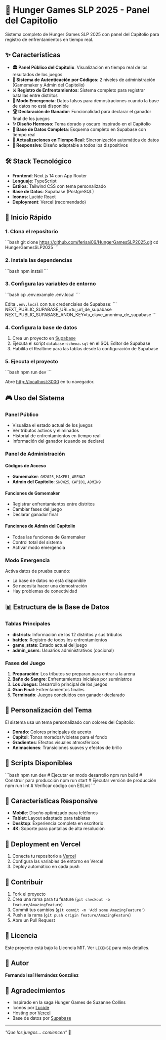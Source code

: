 # 🏹 Hunger Games SLP 2025 - Panel del Capitolio

Sistema completo de Hunger Games SLP 2025 con panel del Capitolio para registro de enfrentamientos en tiempo real.

## ✨ Características

- **🏛️ Panel Público del Capitolio**: Visualización en tiempo real de los resultados de los juegos
- **🔐 Sistema de Autenticación por Códigos**: 2 niveles de administración (Gamemaker y Admin del Capitolio)
- **⚔️ Registro de Enfrentamientos**: Sistema completo para registrar batallas entre distritos
- **🚨 Modo Emergencia**: Datos falsos para demostraciones cuando la base de datos no está disponible
- **🏆 Declaración de Ganador**: Funcionalidad para declarar el ganador final de los juegos
- **✨ Diseño Hermoso**: Tema dorado y oscuro inspirado en el Capitolio
- **💾 Base de Datos Completa**: Esquema completo en Supabase con tiempo real
- **🔄 Actualizaciones en Tiempo Real**: Sincronización automática de datos
- **📱 Responsive**: Diseño adaptable a todos los dispositivos

## 🛠️ Stack Tecnológico

- **Frontend**: Next.js 14 con App Router
- **Lenguaje**: TypeScript
- **Estilos**: Tailwind CSS con tema personalizado
- **Base de Datos**: Supabase (PostgreSQL)
- **Iconos**: Lucide React
- **Deployment**: Vercel (recomendado)

## 🚀 Inicio Rápido

### 1. Clona el repositorio
\`\`\`bash
git clone https://github.com/ferisai06/HungerGamesSLP2025.git
cd HungerGamesSLP2025
\`\`\`

### 2. Instala las dependencias
\`\`\`bash
npm install
\`\`\`

### 3. Configura las variables de entorno
\`\`\`bash
cp .env.example .env.local
\`\`\`

Edita `.env.local` con tus credenciales de Supabase:
\`\`\`
NEXT_PUBLIC_SUPABASE_URL=tu_url_de_supabase
NEXT_PUBLIC_SUPABASE_ANON_KEY=tu_clave_anonima_de_supabase
\`\`\`

### 4. Configura la base de datos
1. Crea un proyecto en [Supabase](https://supabase.com)
2. Ejecuta el script `database-schema.sql` en el SQL Editor de Supabase
3. Habilita el Realtime para las tablas desde la configuración de Supabase

### 5. Ejecuta el proyecto
\`\`\`bash
npm run dev
\`\`\`

Abre [http://localhost:3000](http://localhost:3000) en tu navegador.

## 🎮 Uso del Sistema

### Panel Público
- Visualiza el estado actual de los juegos
- Ver tributos activos y eliminados
- Historial de enfrentamientos en tiempo real
- Información del ganador (cuando se declare)

### Panel de Administración

#### Códigos de Acceso
- **Gamemaker**: `GM2025`, `MAKER1`, `ARENA7`
- **Admin del Capitolio**: `SNOW25`, `CAPI01`, `ADMIN9`

#### Funciones de Gamemaker
- Registrar enfrentamientos entre distritos
- Cambiar fases del juego
- Declarar ganador final

#### Funciones de Admin del Capitolio
- Todas las funciones de Gamemaker
- Control total del sistema
- Activar modo emergencia

### Modo Emergencia
Activa datos de prueba cuando:
- La base de datos no está disponible
- Se necesita hacer una demostración
- Hay problemas de conectividad

## 📊 Estructura de la Base de Datos

### Tablas Principales
- **districts**: Información de los 12 distritos y sus tributos
- **battles**: Registro de todos los enfrentamientos
- **game_state**: Estado actual del juego
- **admin_users**: Usuarios administrativos (opcional)

### Fases del Juego
1. **Preparación**: Los tributos se preparan para entrar a la arena
2. **Baño de Sangre**: Enfrentamientos iniciales por suministros
3. **Los Juegos**: Desarrollo principal de los juegos
4. **Gran Final**: Enfrentamientos finales
5. **Terminado**: Juegos concluidos con ganador declarado

## 🎨 Personalización del Tema

El sistema usa un tema personalizado con colores del Capitolio:

- **Dorado**: Colores principales de acento
- **Capitol**: Tonos morados/violetas para el fondo
- **Gradientes**: Efectos visuales atmosféricos
- **Animaciones**: Transiciones suaves y efectos de brillo

## 🔧 Scripts Disponibles

\`\`\`bash
npm run dev      # Ejecutar en modo desarrollo
npm run build    # Construir para producción
npm run start    # Ejecutar versión de producción
npm run lint     # Verificar código con ESLint
\`\`\`

## 📱 Características Responsive

- **Mobile**: Diseño optimizado para teléfonos
- **Tablet**: Layout adaptado para tabletas
- **Desktop**: Experiencia completa en escritorio
- **4K**: Soporte para pantallas de alta resolución

## 🚀 Deployment en Vercel

1. Conecta tu repositorio a [Vercel](https://vercel.com)
2. Configura las variables de entorno en Vercel
3. Deploy automático en cada push

## 🤝 Contribuir

1. Fork el proyecto
2. Crea una rama para tu feature (`git checkout -b feature/AmazingFeature`)
3. Commit tus cambios (`git commit -m 'Add some AmazingFeature'`)
4. Push a la rama (`git push origin feature/AmazingFeature`)
5. Abre un Pull Request

## 📄 Licencia

Este proyecto está bajo la Licencia MIT. Ver `LICENSE` para más detalles.

## 👤 Autor

**Fernando Isaí Hernández González**

## 🙏 Agradecimientos

- Inspirado en la saga Hunger Games de Suzanne Collins
- Iconos por [Lucide](https://lucide.dev)
- Hosting por [Vercel](https://vercel.com)
- Base de datos por [Supabase](https://supabase.com)

---

*"Que los juegos... comiencen"* 🏹
